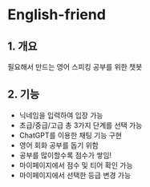 # English-friend

## 1. 개요
필요해서 만드는 영어 스피킹 공부를 위한 챗봇

## 2. 기능
- 닉네임을 입력하여 입장 가능
- 초급/중급/고급 총 3가지 단계를 선택 가능
- ChatGPT를 이용한 채팅 기능 구현
- 영어 회화 공부를 돕기 위함
- 공부를 많이할수록 점수가 쌓임!
- 마이페이지에서 점수 및 티어 확인 가능
- 마이페이지에서 선택한 등급 변경 가능